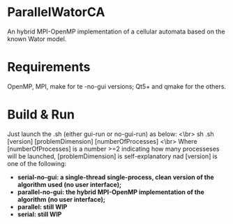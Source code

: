 # ParallelWatorCA
An hybrid MPI-OpenMP implementation of a cellular automata based on the known Wator model.

# Requirements
OpenMP, MPI, make for te -no-gui versions; Qt5+ and qmake for the others.

# Build & Run
Just launch the .sh (either gui-run or no-gui-run) as below: <\br>
sh .sh [version] [problemDimension] [numberOfProcesses] <\br>
Where [numberOfProcesses] is a number >=2 indicating how many processeses will be launched, [problemDimension] is self-explanatory nad [version] is one of the following:
<br>
<ul>
<li><b>serial-no-gui: a single-thread single-process, clean version of the algorithm used (no user interface);
<li><b>parallel-no-gui: the hybrid MPI-OpenMP implementation of the algorithm (no user interface);
<li><b>parallel: still WIP 
<li><b>serial: still WIP 
